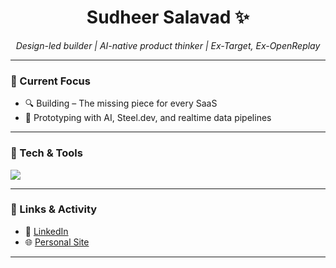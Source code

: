 <h1 align="center">Sudheer Salavad ✨</h1>
<p align="center"><em>Design-led builder | AI-native product thinker | Ex-Target, Ex-OpenReplay</em></p>

---

### 🚀 Current Focus
- 🔍 Building – The missing piece for every SaaS
- 🤖 Prototyping with AI, Steel.dev, and realtime data pipelines

---

### 🧰 Tech & Tools
<img src="https://skillicons.dev/icons?i=figma,html,css,tailwind,astro,react,ts,nextjs,sentry,postgres,fastapi,python,sentry,supabase" />

---

### 🔗 Links & Activity
- 💼 [LinkedIn](https://linkedin.com/in/sudheer-salavadi)
- 🌐 [Personal Site](https://salavadi.online)

---
